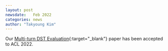 ```yaml
---
layout: post
newsdate:   Feb 2022
categories: news
author: "Takyoung Kim"
---
```


Our [Multi-turn DST Evaluation](https://arxiv.org/abs/2203.03123){:target="_blank"} paper has been accepted to ACL 2022.